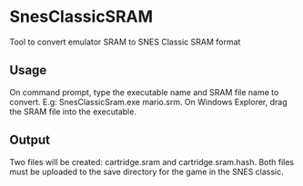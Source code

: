 # SnesClassicSRAM
Tool to convert emulator SRAM to SNES Classic SRAM format
## Usage
On command prompt, type the executable name and SRAM file name to convert. E.g: SnesClassicSram.exe mario.srm. 
On Windows Explorer, drag the SRAM file into the executable.
## Output
Two files will be created: cartridge.sram and cartridge.sram.hash. Both files must be uploaded to the save directory for the game in the SNES classic.
